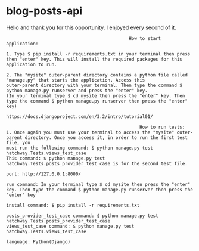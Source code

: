 # blog-posts-api
   Hello and thank you for this opportunity. 
                                                I enjoyed every second of it.

                                                  How to start application:

    1. Type $ pip install -r requirements.txt in your terminal then press then "enter" key. This will install the required packages for this application to run.

    2. The "mysite" outer-parent directory contains a python file called "manage.py" that starts the application. Access this 
    outer-parent directory with your terminal. Then type the command $ python manage.py runserver and press the "enter" key. 
    (In your terminal type $ cd mysite then press the "enter" key. Then type the command $ python manage.py runserver then press the "enter" key)

    https://docs.djangoproject.com/en/3.2/intro/tutorial01/
                                        
                                                      How to run tests:
    1. Once again you must use your terminal to access the "mysite" outer-parent directory. Once you access it, in order to run the first test file, you
    must run the following command: $ python manage.py test hatchway.Tests.views_test_case 
    This command: $ python manage.py test hatchway.Tests.posts_provider_test_case is for the second test file.

    port: http://127.0.0.1:8000/

    run command: In your terminal type $ cd mysite then press the "enter" key. Then type the command $ python manage.py runserver then press the "enter" key

    install command: $ pip install -r requirements.txt

    posts_provider_test_case command: $ python manage.py test hatchway.Tests.posts_provider_test_case
    views_test_case command: $ python manage.py test hatchway.Tests.views_test_case

    language: Python(Django)

